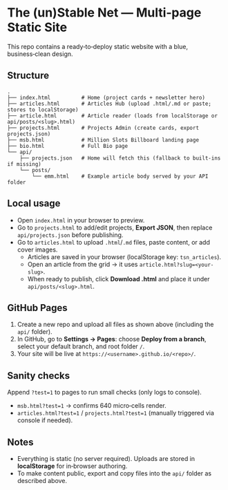 # The (un)Stable Net — Multi‑page Static Site

This repo contains a ready‑to‑deploy static website with a blue, business‑clean design.

## Structure

```
.
├── index.html          # Home (project cards + newsletter hero)
├── articles.html       # Articles Hub (upload .html/.md or paste; stores to localStorage)
├── article.html        # Article reader (loads from localStorage or api/posts/<slug>.html)
├── projects.html       # Projects Admin (create cards, export projects.json)
├── msb.html            # Million Slots Billboard landing page
├── bio.html            # Full Bio page
└── api/
    ├── projects.json   # Home will fetch this (fallback to built‑ins if missing)
    └── posts/
        └── emm.html    # Example article body served by your API folder
```

## Local usage

- Open `index.html` in your browser to preview.
- Go to `projects.html` to add/edit projects, **Export JSON**, then replace `api/projects.json` before publishing.
- Go to `articles.html` to upload `.html`/`.md` files, paste content, or add cover images.
  - Articles are saved in your browser (localStorage key: `tsn_articles`).
  - Open an article from the grid → it uses `article.html?slug=<your-slug>`.
  - When ready to publish, click **Download .html** and place it under `api/posts/<slug>.html`.

## GitHub Pages

1. Create a new repo and upload all files as shown above (including the `api/` folder).
2. In GitHub, go to **Settings → Pages**: choose **Deploy from a branch**, select your default branch, and root folder `/`.
3. Your site will be live at `https://<username>.github.io/<repo>/`.

## Sanity checks

Append `?test=1` to pages to run small checks (only logs to console).

- `msb.html?test=1` → confirms 640 micro‑cells render.
- `articles.html?test=1` / `projects.html?test=1` (manually triggered via console if needed).

## Notes

- Everything is static (no server required). Uploads are stored in **localStorage** for in‑browser authoring.
- To make content public, export and copy files into the `api/` folder as described above.

